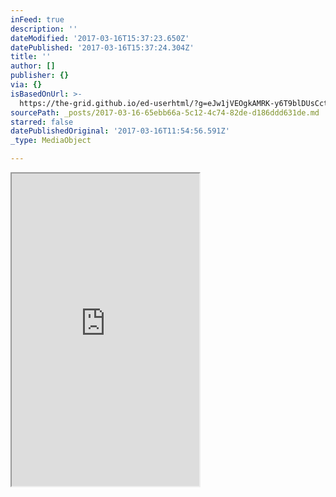 ```yaml
---
inFeed: true
description: ''
dateModified: '2017-03-16T15:37:23.650Z'
datePublished: '2017-03-16T15:37:24.304Z'
title: ''
author: []
publisher: {}
via: {}
isBasedOnUrl: >-
  https://the-grid.github.io/ed-userhtml/?g=eJw1jVEOgkAMRK-y6T9blDUsCctdmnaVoiihGxJvLwb9m8xk3utFN8cPMktAS7aS12rOogROqNCRK5UEl8jUdlEaaZk6iuF0bSKHFtyY9TaWBKEOMPS4E4feeNWlOLL3k52tnADRChVl_9N4fs04GZrccTv7Gv_6iTY67tW--VmffrIv-CiHD8OfPEk
sourcePath: _posts/2017-03-16-65ebb66a-5c12-4c74-82de-d186ddd631de.md
starred: false
datePublishedOriginal: '2017-03-16T11:54:56.591Z'
_type: MediaObject

---
```

<iframe src="https://the-grid.github.io/ed-userhtml/?g=eJw1jU0OgjAQha_SdE-HiJQuKHcZZxqZKkiYhsTbi6nuXt7P90aWw9ATVaPFLWlJe7MkFrSGsWDVjXC0fSAMncchhdZ7HnzX8m3Aszgnuc8l2msf7DTCSZxGpV22YlDfKxndKVoALViE3O_G0WuBrKD8gOPiWvjfZzywzpszc4usLusXXM3pA7wKPEM" height="500" style=""></iframe>
